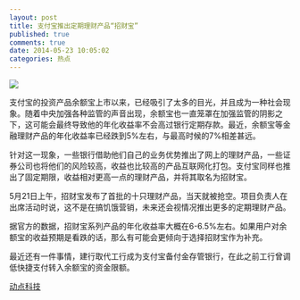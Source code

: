 ```yaml
---
layout: post
title: 支付宝推出定期理财产品“招财宝”
published: true
comments: true
date: 2014-05-23 10:05:02
categories: 热点
---
```


![](http://cn.technode.com/files/2014/04/4b91f9d5gw1ef1ya786vrj21kw11ugrm.jpg)

支付宝的投资产品余额宝上市以来，已经吸引了太多的目光，并且成为一种社会现象。随着中央加强各种监管的声音出现，余额宝也一直笼罩在加强监管的阴影之下，这可能会最终导致他的年化收益率不会高过银行定期存款。最近，余额宝等金融理财产品的年化收益率已经跌到5%左右，与最高时候的7%相差甚远。

针对这一现象，一些银行借助他们自己的业务优势推出了网上的理财产品，一些证券公司也将他们的风险较高，收益也比较高的产品互联网化打包。支付宝同样也推出了固定期限，收益相对更高一点的理财产品，并将其取名为招财宝。

5月21日上午，招财宝发布了首批的十只理财产品，当天就被抢空。项目负责人在出席活动时说，这不是在搞饥饿营销，未来还会视情况推出更多的定期理财产品。

据官方的数据，招财宝系列产品的年化收益率大概在6-6.5%左右。如果用户对余额宝的收益预期是看跌的话，那么有可能会更倾向于选择招财宝作为补充。

最近还有一件事情，建行取代工行成为支付宝备付金存管银行，在此之前工行曾调低快捷支付转入余额宝的资金限额。

[动点科技](https://cn.technode.com/post/2014-05-23/zhaocaibao/)